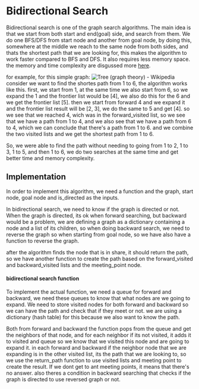 # Bidirectional Search
Bidirectional search is one of the graph search algorithms. The main idea is that we start from both start and end(goal) side, and search from them. We do one BFS/DFS from start node and another from goal node, by doing this, somewhere at the middle we reach to the same node from both sides, and thats the shortest path that we are looking for, this makes the algorithm to work faster compared to BFS and DFS. It also requires less memory space. the memory and time complexity are disgussed more [here](https://github.com/AmirrezaAsari/AI-projects/blob/master/Project1/benchmark_results.md).

for example, for this simple graph: 
![Tree (graph theory) - Wikipedia](https://upload.wikimedia.org/wikipedia/commons/thumb/2/24/Tree_graph.svg/1200px-Tree_graph.svg.png)
consider we want to find  the shortes path from 1 to 6, the algorithm works like this.
first, we start from 1, at the same time we also start from 6, so we expand the 1 and the frontier list would be [4], we also do this for the 6 and we get the frontier list [5]. 
then we start from forward 4 and we expand it and the frontier list result will be [2, 3], we do the same to 5 and get [4]. so we see that we reached 4, wich was in the forward_visited list, so we see that we have a path from 1 to 4, and we also see that we have a path from 6 to 4, which we can conclude that there's a path from 1 to 6. and we combine the two visited lists and we get the shortest path from 1 to 6.

So, we were able to find the path without needing to going from 1 to 2, 1 to 3, 1 to 5, and then 1 to 6, we do two searches at the same time and get better time and memory complexity.

##  Implementation
In order to implement this algorithm, we need a function and the graph, start node, goal node and is_directed as the inputs.

In bidirectional search, we need to know if the graph is directed or not. When the graph is directed, its ok when forward searching, but backward would be a problem, we are defining a graph as a dictionary containing a node and a list of its children, so when doing backward search, we need to reverse the graph so when starting from goal node, so we have also have a function to reverse the graph.

after the algorithm finds the node that is in share, it should return the path, so we have another function to create the path based on the forward_visited and backward_visited lists and the meeting_point node.

#### bidirectional search function 
To implement the actual function, we need a queue for forward and backward, we need these queues to know that what nodes are we going to expand.
We need to store visited nodes for both forward and backward so we can have the path and check that if they meet or not. we are using a dictionary (hash table) for this because we also want to know the path.

Both from forward and backward the function pops from the queue and get the neighbors of that node, and for each neighbor if its not visited, it adds it to visited and queue so we know that we visited this node and are going to expand it. in each forward and backward if the neighbor node that we are expanding is in the other visited list, its the path that we are looking to, so we use the return_path function to use visited lists and meeting point to create the result.
If we dont get to ant meeting points, it means that there's no answer.
also theres a condition in backward searching that checks if the graph is directed to use reversed graph or not.